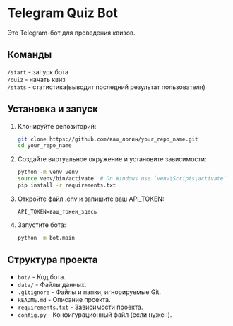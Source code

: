 # Telegram Quiz Bot

Это Telegram-бот для проведения квизов.

## Команды

`/start` - запуск бота  
`/quiz` - начать квиз  
`/stats` - статистика(выводит последний результат пользователя)

## Установка и запуск

1. Клонируйте репозиторий:
    ```sh
    git clone https://github.com/ваш_логин/your_repo_name.git
    cd your_repo_name
    ```

2. Создайте виртуальное окружение и установите зависимости:
    ```sh
    python -m venv venv
    source venv/bin/activate  # On Windows use `venv\Scripts\activate`
    pip install -r requirements.txt
    ```
3. Откройте файл .env и запишите ваш API_TOKEN: 
    ```
    API_TOKEN=ваш_токен_здесь
    ```

4. Запустите бота:
    ```sh
    python -m bot.main
    ```

## Структура проекта

- `bot/` - Код бота.
- `data/` - Файлы данных.
- `.gitignore` - Файлы и папки, игнорируемые Git.
- `README.md` - Описание проекта.
- `requirements.txt` - Зависимости проекта.
- `config.py` - Конфигурационный файл (если нужен).
